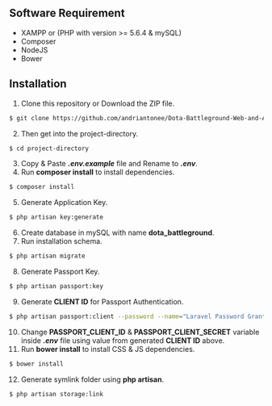 ## Software Requirement

- XAMPP or (PHP with version >= 5.6.4 & mySQL)
- Composer
- NodeJS
- Bower

## Installation

1. Clone this repository or Download the ZIP file.
```sh
$ git clone https://github.com/andriantonee/Dota-Battleground-Web-and-API.git project-directory
```
2. Then get into the project-directory.
```sh
$ cd project-directory
```
3. Copy & Paste **_.env.example_** file and Rename to **_.env_**.
4. Run **composer install** to install dependencies.
```sh
$ composer install
```
5. Generate Application Key.
```sh
$ php artisan key:generate
```
6. Create database in mySQL with name **dota_battleground**.
7. Run installation schema.
```sh
$ php artisan migrate
```
8. Generate Passport Key.
```sh
$ php artisan passport:key
```
9. Generate **CLIENT ID** for Passport Authentication.
```sh
$ php artisan passport:client --password --name="Laravel Password Grant Client"
```
10. Change **PASSPORT_CLIENT_ID** & **PASSPORT_CLIENT_SECRET** variable inside **_.env_** file using value from generated **CLIENT ID** above.
11. Run **bower install** to install CSS & JS dependencies.
```sh
$ bower install
```
12. Generate symlink folder using **php artisan**.
```sh
$ php artisan storage:link
```
